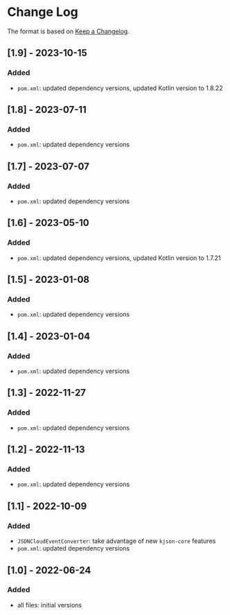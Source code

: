 # Change Log

The format is based on [Keep a Changelog](http://keepachangelog.com/).

## [1.9] - 2023-10-15
### Added
- `pom.xml`: updated dependency versions, updated Kotlin version to 1.8.22

## [1.8] - 2023-07-11
### Added
- `pom.xml`: updated dependency versions

## [1.7] - 2023-07-07
### Added
- `pom.xml`: updated dependency versions

## [1.6] - 2023-05-10
### Added
- `pom.xml`: updated dependency versions, updated Kotlin version to 1.7.21

## [1.5] - 2023-01-08
### Added
- `pom.xml`: updated dependency versions

## [1.4] - 2023-01-04
### Added
- `pom.xml`: updated dependency versions

## [1.3] - 2022-11-27
### Added
- `pom.xml`: updated dependency versions

## [1.2] - 2022-11-13
### Added
- `pom.xml`: updated dependency versions

## [1.1] - 2022-10-09
### Added
- `JSONCloudEventConverter`: take advantage of new `kjson-core` features
- `pom.xml`: updated dependency versions

## [1.0] - 2022-06-24
### Added
- all files: initial versions
